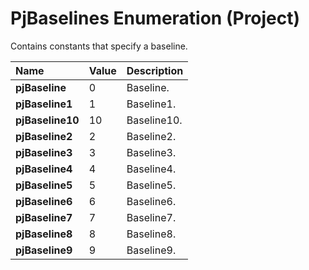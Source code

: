 
# PjBaselines Enumeration (Project)

Contains constants that specify a baseline.



|**Name**|**Value**|**Description**|
|:-----|:-----|:-----|
|**pjBaseline**|0|Baseline.|
|**pjBaseline1**|1|Baseline1.|
|**pjBaseline10**|10|Baseline10.|
|**pjBaseline2**|2|Baseline2.|
|**pjBaseline3**|3|Baseline3.|
|**pjBaseline4**|4|Baseline4.|
|**pjBaseline5**|5|Baseline5.|
|**pjBaseline6**|6|Baseline6.|
|**pjBaseline7**|7|Baseline7.|
|**pjBaseline8**|8|Baseline8.|
|**pjBaseline9**|9|Baseline9.|
